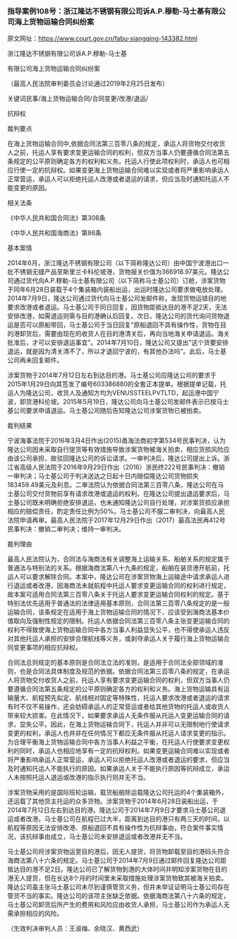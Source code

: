 ### 指导案例108号：浙江隆达不锈钢有限公司诉A.P.穆勒-马士基有限公司海上货物运输合同纠纷案
原文网址：https://www.court.gov.cn/fabu-xiangqing-143382.html

浙江隆达不锈钢有限公司诉A.P.穆勒-马士基

有限公司海上货物运输合同纠纷案

（最高人民法院审判委员会讨论通过2019年2月25日发布）

关键词民事/海上货物运输合同/合同变更/改港/退运/

抗辩权

裁判要点

在海上货物运输合同中,依据合同法第三百零八条的规定，承运人将货物交付收货人之前，托运人享有要求变更运输合同的权利，但双方当事人仍要遵循合同法第五条规定的公平原则确定各方的权利和义务。托运人行使此项权利时，承运人也可相应行使一定的抗辩权。如果变更海上货物运输合同难以实现或者将严重影响承运人正常营运，承运人可以拒绝托运人改港或者退运的请求，但应当及时通知托运人不能变更的原因。

相关法条

《中华人民共和国合同法》第308条

《中华人民共和国海商法》第86条

基本案情

2014年6月，浙江隆达不锈钢有限公司（以下简称隆达公司）由中国宁波港出口一批不锈钢无缝产品至斯里兰卡科伦坡港，货物报关价值为366918.97美元。隆达公司通过货代向A.P.穆勒-马士基有限公司（以下简称马士基公司）订舱，涉案货物于同年6月28日装载于4个集装箱内装船出运，出运时隆达公司要求做电放处理。2014年7月9日，隆达公司通过货代向马士基公司发邮件称，发现货物运错目的地要求改港或者退运。马士基公司于同日回复，因货物距抵达目的港不足2天，无法安排改港，如需退运则需与目的港确认后回复。次日，隆达公司的货代询问货物退运是否可以原船带回，马士基公司于当日回复"原船退回不具有操作性，货物在目的港卸货后，需要由现在的收货人在目的港清关后，再向当地海关申请退运。海关批准后，才可以安排退运事宜"。2014年7月10日，隆达公司又提出"这个货要安排退运，就是因为清关清不了，所以才退回宁波的，有其他办法吗"。此后，马士基公司再未回复邮件。

涉案货物于2014年7月12日左右到达目的港。马士基公司应隆达公司的要求于2015年1月29日向其签发了编号603386880的全套正本提单。根据提单记载，托运人为隆达公司，收货人及通知方均为VENUSSTEELPVTLTD，起运港中国宁波，卸货港科伦坡。2015年5月19日，隆达公司向马士基公司发邮件表示已按马士基公司要求申请退运。马士基公司随后告知隆达公司涉案货物已被拍卖。

裁判结果

宁波海事法院于2016年3月4日作出(2015)甬海法商初字第534号民事判决，认为隆达公司因未采取自行提货等有效措施导致涉案货物被海关拍卖，相应货损风险应由该公司承担，故驳回隆达公司的诉讼请求。一审判决后，隆达公司提出上诉。浙江省高级人民法院于2016年9月29日作出（2016）浙民终222号民事判决：撤销一审判决；马士基公司于判决送达之日起十日内赔偿隆达公司货物损失183459.49美元及利息。二审法院认为依据合同法第三百零八条，隆达公司在马士基公司交付货物前享有请求改港或退运的权利。在隆达公司提出退运要求后，马士基公司既未明确拒绝安排退运，也未通知隆达公司自行处理，对涉案货损应承担相应的赔偿责任，酌定责任比例为50%。马士基公司不服二审判决，向最高人民法院申请再审。最高人民法院于2017年12月29日作出（2017）最高法民再412号民事判决：撤销二审判决；维持一审判决。

裁判理由

最高人民法院认为，合同法与海商法有关调整海上运输关系、船舶关系的规定属于普通法与特别法的关系。根据海商法第八十九条的规定，船舶在装货港开航前，托运人可以要求解除合同。本案中，隆达公司在涉案货物海上运输途中请求承运人进行退运或者改港，因海商法未就航程中托运人要求变更运输合同的权利进行规定，故本案可适用合同法第三百零八条关于托运人要求变更运输合同权利的规定。基于特别法优先适用于普通法的法律适用基本原则，合同法第三百零八条规定的是一般运输合同，该条规定在适用于海上货物运输合同的情况下，应该受到海商法基本价值取向及强制性规定的限制。托运人依据合同法第三百零八条主张变更运输合同的权利不得致使海上货物运输合同中各方当事人利益显失公平，也不得使承运人违反对其他托运人承担的安排合理航线等义务，或剥夺承运人关于履行海上货物运输合同变更事项的相应抗辩权。

合同法总则规定的基本原则是合同法立法的准则，是适用于合同法全部领域的准则，也是合同法具体制度及规范的依据。依据合同法第三百零八条的规定，在承运人将货物交付收货人之前，托运人享有要求变更运输合同的权利，但双方当事人仍要遵循合同法第五条规定的公平原则确定各方的权利和义务。海上货物运输具有运输量大、航程预先拟定、航线相对固定等特殊性，托运人要求改港或者退运的请求有时不仅不易操作，还会妨碍承运人的正常营运或者给其他货物的托运人或收货人带来较大损害。在此情况下，如果要求承运人无条件服从托运人变更运输合同的请求，显失公平。因此，在海上货物运输合同下，托运人并非可以无限制地行使请求变更的权利，承运人也并非在任何情况下都应无条件服从托运人请求变更的指示。为合理平衡海上货物运输合同中各方当事人利益之平衡，在托运人行使要求变更权利的同时，承运人也相应地享有一定的抗辩权利。如果变更运输合同难以实现或者将严重影响承运人正常营运，承运人可以拒绝托运人改港或者退运的要求，但应当及时通知托运人不能执行的原因。如果承运人关于不能执行原因等抗辩成立，承运人未按照托运人退运或改港的指示执行则并无不当。

涉案货物采用的是国际班轮运输，载货船舶除运载隆达公司托运的4个集装箱外，还运载了其他货主托运的众多货物。涉案货物于2014年6月28日装船出运，于2014年7月12日左右到达目的港。隆达公司于2014年7月9日才要求马士基公司退运或者改港。马士基公司在航程已过大半，距离到达目的港只有两三天的时间，以航程等原因无法安排改港、原船退回不具有操作性为抗辩事由，符合案件事实情况，该抗辩事由成立，马士基公司未安排退运或者改港并无不当。

马士基公司将涉案货物运至目的港后，因无人提货，将货物卸载至目的港码头符合海商法第八十六条的规定。马士基公司于2014年7月9日通过邮件回复隆达公司距抵达目的港不足2日。隆达公司已了解货物到港的大体时间并明知涉案货物在目的港无人提货，但在长达8个月的时间里未采取措施处理涉案货物致其被海关拍卖。隆达公司虽主张马士基公司未尽到谨慎管货义务，但并未举证证明马士基公司存在管货不当的事实。隆达公司的该项主张缺乏依据。依据海商法第八十六条的规定，马士基公司卸货后所产生的费用和风险应由收货人承担，马士基公司作为承运人无需承担相应的风险。

（生效判决审判人员：王淑梅、余晓汉、黄西武）
